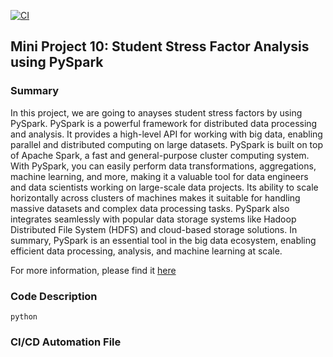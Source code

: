 [![CI](https://github.com/BobZhang26/Bob_PythonTemplate1/actions/workflows/cicd.yml/badge.svg)](https://github.com/BobZhang26/Bob_PythonTemplate1/actions/workflows/cicd.yml)
## Mini Project 10: Student Stress Factor Analysis using PySpark 

### Summary
In this project, we are going to anayses student stress factors by using PySpark. PySpark is a powerful framework for distributed data processing and analysis. It provides a high-level API for working with big data, enabling parallel and distributed computing on large datasets. PySpark is built on top of Apache Spark, a fast and general-purpose cluster computing system. 
With PySpark, you can easily perform data transformations, aggregations, machine learning, and more, making it a valuable tool for data engineers
and data scientists working on large-scale data projects. Its ability to scale horizontally across clusters of machines makes it suitable for handling massive datasets and complex data processing tasks. PySpark also integrates seamlessly with popular data storage systems like Hadoop Distributed File System (HDFS) and cloud-based storage solutions.
In summary, PySpark is an essential tool in the big data ecosystem, enabling efficient data processing, analysis, and machine learning at scale.

For more information, please find it [here](https://spark.apache.org/docs/latest/api/python/index.html)

### Code Description
```python```

### CI/CD Automation File


